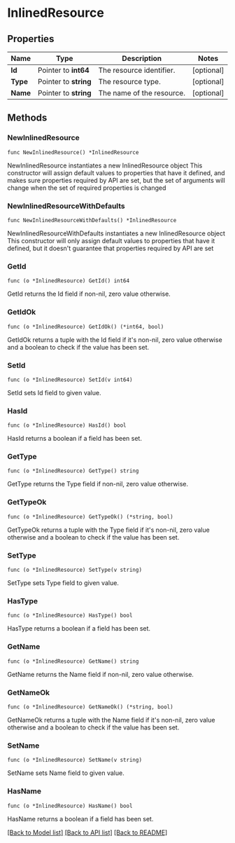 # InlinedResource

## Properties

Name | Type | Description | Notes
------------ | ------------- | ------------- | -------------
**Id** | Pointer to **int64** | The resource identifier. | [optional] 
**Type** | Pointer to **string** | The resource type. | [optional] 
**Name** | Pointer to **string** | The name of the resource. | [optional] 

## Methods

### NewInlinedResource

`func NewInlinedResource() *InlinedResource`

NewInlinedResource instantiates a new InlinedResource object
This constructor will assign default values to properties that have it defined,
and makes sure properties required by API are set, but the set of arguments
will change when the set of required properties is changed

### NewInlinedResourceWithDefaults

`func NewInlinedResourceWithDefaults() *InlinedResource`

NewInlinedResourceWithDefaults instantiates a new InlinedResource object
This constructor will only assign default values to properties that have it defined,
but it doesn't guarantee that properties required by API are set

### GetId

`func (o *InlinedResource) GetId() int64`

GetId returns the Id field if non-nil, zero value otherwise.

### GetIdOk

`func (o *InlinedResource) GetIdOk() (*int64, bool)`

GetIdOk returns a tuple with the Id field if it's non-nil, zero value otherwise
and a boolean to check if the value has been set.

### SetId

`func (o *InlinedResource) SetId(v int64)`

SetId sets Id field to given value.

### HasId

`func (o *InlinedResource) HasId() bool`

HasId returns a boolean if a field has been set.

### GetType

`func (o *InlinedResource) GetType() string`

GetType returns the Type field if non-nil, zero value otherwise.

### GetTypeOk

`func (o *InlinedResource) GetTypeOk() (*string, bool)`

GetTypeOk returns a tuple with the Type field if it's non-nil, zero value otherwise
and a boolean to check if the value has been set.

### SetType

`func (o *InlinedResource) SetType(v string)`

SetType sets Type field to given value.

### HasType

`func (o *InlinedResource) HasType() bool`

HasType returns a boolean if a field has been set.

### GetName

`func (o *InlinedResource) GetName() string`

GetName returns the Name field if non-nil, zero value otherwise.

### GetNameOk

`func (o *InlinedResource) GetNameOk() (*string, bool)`

GetNameOk returns a tuple with the Name field if it's non-nil, zero value otherwise
and a boolean to check if the value has been set.

### SetName

`func (o *InlinedResource) SetName(v string)`

SetName sets Name field to given value.

### HasName

`func (o *InlinedResource) HasName() bool`

HasName returns a boolean if a field has been set.


[[Back to Model list]](../README.md#documentation-for-models) [[Back to API list]](../README.md#documentation-for-api-endpoints) [[Back to README]](../README.md)


